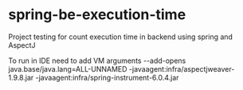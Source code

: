 # spring-be-execution-time
Project testing for count execution time in backend using spring and AspectJ

To run in IDE need to add VM arguments
--add-opens java.base/java.lang=ALL-UNNAMED -javaagent:infra/aspectjweaver-1.9.8.jar -javaagent:infra/spring-instrument-6.0.4.jar
